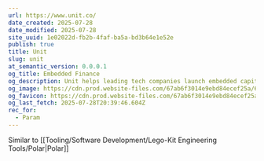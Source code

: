 ```yaml
---
url: https://www.unit.co/
date_created: 2025-07-28
date_modified: 2025-07-28
site_uuid: 1e02022d-fb2b-4faf-ba5a-bd3b64e1e52e
publish: true
title: Unit
slug: unit
at_semantic_version: 0.0.0.1
og_title: Embedded Finance
og_description: Unit helps leading tech companies launch embedded capital, banking and bill pay in 3 weeks. Offer smarter money experiences and double your average revenue per user.
og_image: https://cdn.prod.website-files.com/67ab6f3014e9ebd84ecef25a/67e5763fa028b43285075c2a_Linkimage%20(1).png
og_favicon: https://cdn.prod.website-files.com/67ab6f3014e9ebd84ecef25a/67d195658aff807820ec8977_Favicon%2032.png
og_last_fetch: 2025-07-28T20:39:46.604Z
rec_for:
  - Param
---
```

Similar to [[Tooling/Software Development/Lego-Kit Engineering Tools/Polar|Polar]]
